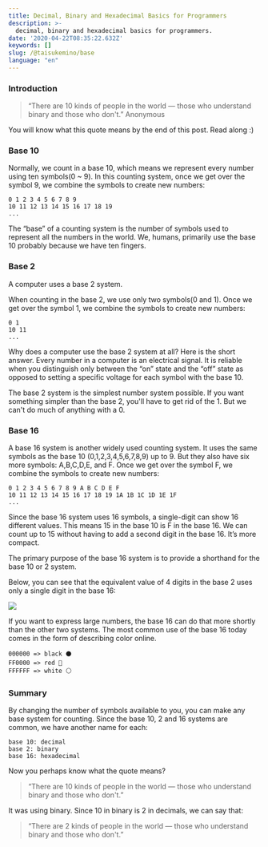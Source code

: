 ```yaml
---
title: Decimal, Binary and Hexadecimal Basics for Programmers
description: >-
  decimal, binary and hexadecimal basics for programmers.
date: '2020-04-22T08:35:22.632Z'
keywords: []
slug: /@taisukemino/base
language: "en"
---
```


### Introduction
> “There are 10 kinds of people in the world — those who understand binary and those who don't.”
> Anonymous

You will know what this quote means by the end of this post. Read along :)


### Base 10
Normally, we count in a base 10, which means we represent every number using ten symbols(0 ~ 9). In this counting system, once we get over the symbol 9, we combine the symbols to create new numbers:
```
0 1 2 3 4 5 6 7 8 9
10 11 12 13 14 15 16 17 18 19
...
```

The “base” of a counting system is the number of symbols used to represent all the numbers in the world. We, humans, primarily use the base 10 probably because we have ten fingers. 


### Base 2
A computer uses a base 2 system. 

When counting in the base 2, we use only two symbols(0 and 1). Once we get over the symbol 1, we combine the symbols to create new numbers:
```
0 1
10 11
...
```

Why does a computer use the base 2 system at all? Here is the short answer. Every number in a computer is an electrical signal. It is reliable when you distinguish only between the “on” state and the “off” state as opposed to setting a specific voltage for each symbol with the base 10.

The base 2 system is the simplest number system possible. If you want something simpler than the base 2, you'll have to get rid of the 1. But we can't do much of anything with a 0. 


### Base 16
A base 16 system is another widely used counting system. It uses the same symbols as the base 10 (0,1,2,3,4,5,6,7,8,9) up to 9. But they also have six more symbols: A,B,C,D,E, and F. Once we get over the symbol
F, we combine the symbols to create new numbers:
```
0 1 2 3 4 5 6 7 8 9 A B C D E F
10 11 12 13 14 15 16 17 18 19 1A 1B 1C 1D 1E 1F
...
```

Since the base 16 system uses 16 symbols, a single-digit can show 16 different values. This means 15 in the base 10 is F in the base 16. We can count up to 15 without having to add a second digit in the base 16. It’s more compact. 

The primary purpose of the base 16 system is to provide a shorthand for the base 10 or 2 system. 

Below, you can see that the equivalent value of 4 digits in the base 2 uses only a single digit in the base 16: 

![](https://miro.medium.com/max/294/1*YuHduU3imOVs8RieOxQh9w.png)

If you want to express large numbers, the base 16 can do that more shortly than the other two systems. The most common use of the base 16 today comes in the form of describing color online.
```
000000 => black ⚫️
FF0000 => red 🔴
FFFFFF => white ⚪️
```


### Summary
By changing the number of symbols available to you, you can make any base system for counting. Since the base 10, 2 and 16 systems are common, we have another name for each:

```
base 10: decimal
base 2: binary
base 16: hexadecimal
```

Now you perhaps know what the quote means?
> “There are 10 kinds of people in the world — those who understand binary and those who don't.”


It was using binary. Since 10 in binary is 2 in decimals, we can say that:
> “There are 2 kinds of people in the world — those who understand binary and those who don't.”
